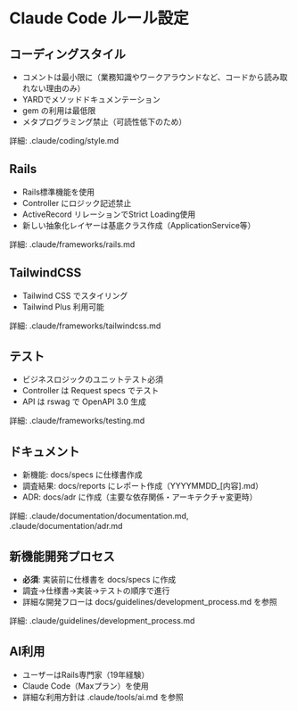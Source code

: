 # Claude Code ルール設定

## コーディングスタイル

- コメントは最小限に（業務知識やワークアラウンドなど、コードから読み取れない理由のみ）
- YARDでメソッドドキュメンテーション
- gem の利用は最低限
- メタプログラミング禁止（可読性低下のため）

詳細: .claude/coding/style.md

## Rails

- Rails標準機能を使用
- Controller にロジック記述禁止
- ActiveRecord リレーションでStrict Loading使用
- 新しい抽象化レイヤーは基底クラス作成（ApplicationService等）

詳細: .claude/frameworks/rails.md

## TailwindCSS

- Tailwind CSS でスタイリング
- Tailwind Plus 利用可能

詳細: .claude/frameworks/tailwindcss.md

## テスト

- ビジネスロジックのユニットテスト必須
- Controller は Request specs でテスト
- API は rswag で OpenAPI 3.0 生成

詳細: .claude/frameworks/testing.md

## ドキュメント

- 新機能: docs/specs に仕様書作成
- 調査結果: docs/reports にレポート作成（YYYYMMDD_[内容].md）
- ADR: docs/adr に作成（主要な依存関係・アーキテクチャ変更時）

詳細: .claude/documentation/documentation.md, .claude/documentation/adr.md

## 新機能開発プロセス

- **必須**: 実装前に仕様書を docs/specs に作成
- 調査→仕様書→実装→テストの順序で進行
- 詳細な開発フローは docs/guidelines/development_process.md を参照

詳細: .claude/guidelines/development_process.md

## AI利用

- ユーザーはRails専門家（19年経験）
- Claude Code（Maxプラン）を使用
- 詳細な利用方針は .claude/tools/ai.md を参照